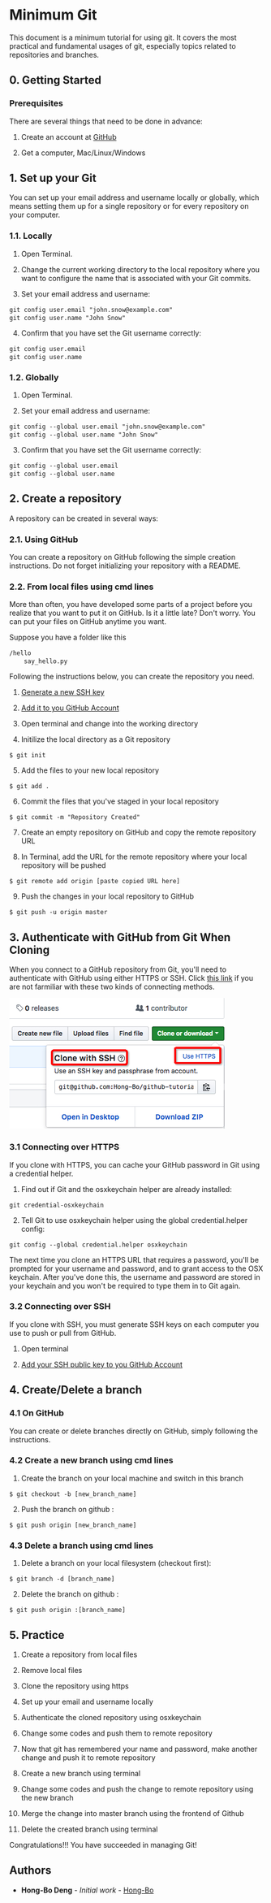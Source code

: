 # Minimum Git
This document is a minimum tutorial for using git. It covers the most practical and fundamental usages of git, especially topics related to repositories and branches.

## 0. Getting Started

### Prerequisites

There are several things that need to be done in advance:

1. Create an account at [GitHub](https://pages.github.com/)

2. Get a computer, Mac/Linux/Windows

## 1. Set up your Git

You can set up your email address and username locally or globally, which means setting them up for a single repository or for every repository on your computer.

### 1.1. Locally

1. Open Terminal.

2. Change the current working directory to the local repository where you want to configure the name that is associated with your Git commits.

3. Set your email address and username:

```
git config user.email "john.snow@example.com"
git config user.name "John Snow"
```

4. Confirm that you have set the Git username correctly:

```
git config user.email 
git config user.name
```

### 1.2. Globally

1. Open Terminal.

2. Set your email address and username:

```
git config --global user.email "john.snow@example.com"
git config --global user.name "John Snow"
```

3. Confirm that you have set the Git username correctly:

```
git config --global user.email 
git config --global user.name
```

## 2. Create a repository

A repository can be created in several ways:

### 2.1. Using GitHub

You can create a repository on GitHub following the simple creation instructions. Do not forget initializing your repository with a README.

### 2.2. From local files using cmd lines

More than often, you have developed some parts of a project before you realize that you want to put it on GitHub. Is it a little late? Don't worry. You can put your files on GitHub anytime you want.

Suppose you have a folder like this
```
/hello
    say_hello.py
```
Following the instructions below, you can create the repository you need.

1. [Generate a new SSH key](https://help.github.com/articles/generating-a-new-ssh-key-and-adding-it-to-the-ssh-agent/)

2. [Add it to you GitHub Account](https://help.github.com/articles/adding-a-new-gpg-key-to-your-github-account/)

3. Open terminal and change into the working directory

4. Initilize the local directory as a Git repository

```
$ git init
```

5. Add the files to your new local repository

```
$ git add .
```

6. Commit the files that you've staged in your local repository

```
$ git commit -m "Repository Created"
```

7. Create an empty repository on GitHub and copy the remote repository URL

8. In Terminal, add the URL for the remote repository where your local repository will be pushed
```
$ git remote add origin [paste copied URL here]
```

9. Push the changes in your local repository to GitHub
```
$ git push -u origin master
```

## 3. Authenticate with GitHub from Git When Cloning

When you connect to a GitHub repository from Git, you'll need to authenticate with GitHub using either HTTPS or SSH. Click [this link](https://help.github.com/articles/which-remote-url-should-i-use/) if you are not farmiliar with these two kinds of connecting methods.

![Image text](img/ssh_https.jpg)

### 3.1 Connecting over HTTPS

If you clone with HTTPS, you can cache your GitHub password in Git using a credential helper.

1. Find out if Git and the osxkeychain helper are already installed:

```
git credential-osxkeychain
```

2. Tell Git to use osxkeychain helper using the global credential.helper config:

```
git config --global credential.helper osxkeychain
```

The next time you clone an HTTPS URL that requires a password, you'll be prompted for your username and password, and to grant access to the OSX keychain. After you've done this, the username and password are stored in your keychain and you won't be required to type them in to Git again.

### 3.2 Connecting over SSH

If you clone with SSH, you must generate SSH keys on each computer you use to push or pull from GitHub.

1. Open terminal

3. [Add your SSH public key to you GitHub Account](https://help.github.com/articles/adding-a-new-gpg-key-to-your-github-account/)

## 4. Create/Delete a branch

### 4.1 On GitHub

You can create or delete branches directly on GitHub, simply following the instructions.

### 4.2 Create a new branch using cmd lines
1. Create the branch on your local machine and switch in this branch
```
$ git checkout -b [new_branch_name]
```
2. Push the branch on github :
```
$ git push origin [new_branch_name]
```

### 4.3 Delete a branch using cmd lines

1. Delete a branch on your local filesystem (checkout first):

```
$ git branch -d [branch_name]
```

2. Delete the branch on github :

```
$ git push origin :[branch_name]
```

## 5. Practice 

1. Create a repository from local files

2. Remove local files

3. Clone the repository using https

4. Set up your email and username locally

5. Authenticate the cloned repository using osxkeychain

6. Change some codes and push them to remote repository

7. Now that git has remembered your name and password, make another change and push it to remote repository

8. Create a new branch using terminal

9. Change some codes and push the change to remote repository using the new branch

10. Merge the change into master branch using the frontend of Github

11. Delete the created branch using terminal

Congratulations!!! You have succeeded in managing Git!

## Authors

* **Hong-Bo Deng** - *Initial work* - [Hong-Bo](https://github.com/Hong-Bo)
